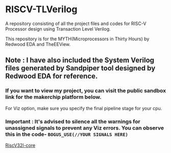 # RISCV-TLVerilog
A repository consisting of all the project files and codes for RISC-V Processor design using Transaction Level Verilog.

This repository is for the MYTH(Microprocessors in Thirty Hours) by Redwood EDA and TheEEView.

## Note : I have also included the System Verilog files generated by Sandpiper tool designed by Redwood EDA for reference.
### If you want to view my project, you can visit the public sandbox link for the makerchip platform below.

For Viz option, make sure you specify the final pipeline stage for your cpu.

### Important : It's advised to silence all the warnings for unassigned signals to prevent any Viz errors. You can observe this in the code- `BOGUS_USE(//YOUR SIGNALS HERE)`

[RiscV32I-core](makerchip.com/sandbox/0KrfqhMvx/076hEYG#)
